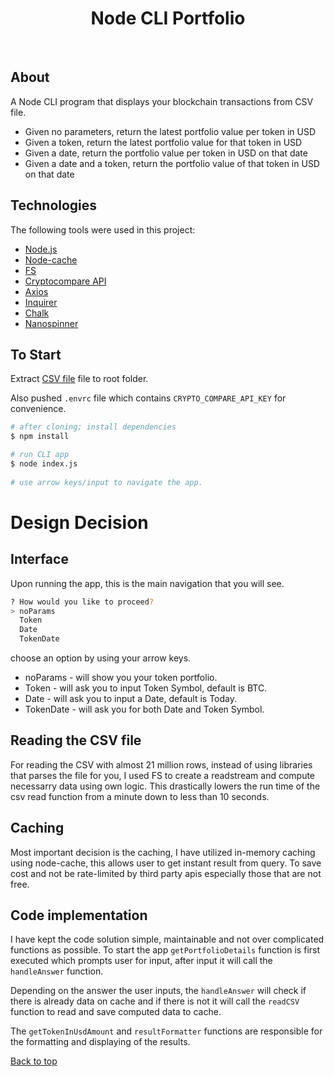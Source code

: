  
<h1 align="center">Node CLI Portfolio</h1>
  
<br>

## About ##

A Node CLI program that displays your blockchain transactions from CSV file.

 - Given no parameters, return the latest portfolio value per token in USD
 - Given a token, return the latest portfolio value for that token in USD
 - Given a date, return the portfolio value per token in USD on that date
 - Given a date and a token, return the portfolio value of that token in USD on that date

## Technologies ##

The following tools were used in this project:

- [Node.js](https://nodejs.org/en/)
- [Node-cache](https://www.npmjs.com/package/node-cache)
- [FS](https://nodejs.org/api/fs.html)
- [Cryptocompare API](https://min-api.cryptocompare.com/)
- [Axios](https://www.npmjs.com/package/axios)
- [Inquirer](https://www.npmjs.com/package/inquirer)
- [Chalk](https://www.npmjs.com/package/chalk)
- [Nanospinner](https://www.npmjs.com/package/nanospinner)

## To Start ##

Extract [CSV file](https://s3-ap-southeast-1.amazonaws.com/static.propine.com/transactions.csv.zip) file to root folder.

Also pushed `.envrc` file which contains `CRYPTO_COMPARE_API_KEY` for convenience.
```bash
# after cloning; install dependencies
$ npm install

# run CLI app
$ node index.js
 
# use arrow keys/input to navigate the app.
```


# Design Decision #

## Interface ##
Upon running the app, this is the main navigation that you will see.
```bash
? How would you like to proceed?
> noParams
  Token
  Date
  TokenDate
```
choose an option by using your arrow keys.
  - noParams - will show you your token portfolio.
  - Token - will ask you to input Token Symbol, default is BTC.
  - Date - will ask you to input a Date, default is Today.
  - TokenDate - will ask you for both Date and Token Symbol.

## Reading the CSV file ##
For reading the CSV with almost 21 million rows, instead of using libraries that parses the file for you, I used FS to create a readstream and compute necessarry data using own logic. This drastically lowers the run time of the csv read function from a minute down to less than 10 seconds.
## Caching ##
Most important decision is the caching, I have utilized in-memory caching using node-cache, this allows user to get instant result from query. To save cost and not be rate-limited by third party apis especially those that are not free.
## Code implementation ##
I have kept the code solution simple, maintainable and not over complicated functions as possible. To start the app `getPortfolioDetails` function is first executed which prompts user for input, after input it will call the `handleAnswer` function.

Depending on the answer the user inputs, the `handleAnswer` will check if there is already data on cache and if there is not it will call the `readCSV` function to read and save computed data to cache.

The `getTokenInUsdAmount` and `resultFormatter` functions are responsible for the formatting and displaying of the results.

<a href="#top">Back to top</a>
